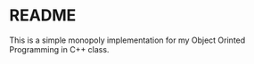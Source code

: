 README
======
This is a simple monopoly implementation for my Object Orinted Programming in
C++ class.
